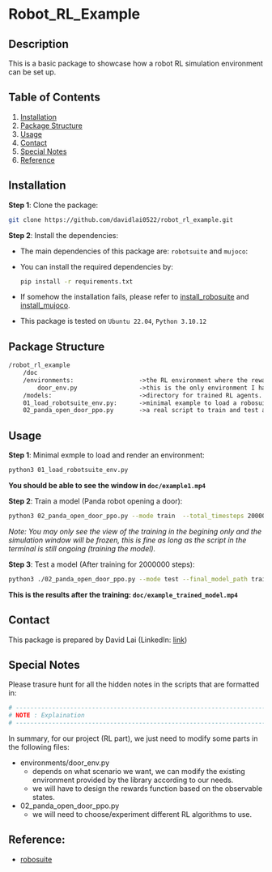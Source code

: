 # Robot_RL_Example

## Description

This is a basic package to showcase how a robot RL simulation environment can be set up.

## Table of Contents

1. [Installation](#installation)
2. [Package Structure](#package-structure)
3. [Usage](#usage)
4. [Contact](#contact)
5. [Special Notes](#special-notes)
6. [Reference](#reference)

## Installation

**Step 1**: Clone the package:
```bash
git clone https://github.com/davidlai0522/robot_rl_example.git
```
**Step 2**: Install the dependencies:
- The main dependencies of this package are: `robotsuite` and `mujoco`:

- You can install the required dependencies by:
    ```bash
    pip install -r requirements.txt
    ```
- If somehow the installation fails, please refer to [install_robosuite](https://robosuite.ai/docs/installation.html) and [install_mujoco](https://github.com/google-deepmind/mujoco).
- This package is tested on `Ubuntu 22.04`, `Python 3.10.12`

## Package Structure
```markdown
/robot_rl_example
    /doc
    /environments:                  ->the RL environment where the reward function can be designed.
        door_env.py                 ->this is the only environment I have played with so far.
    /models:                        ->directory for trained RL agents.
    01_load_robotsuite_env.py:      ->minimal example to load a robosuite environment.
    02_panda_open_door_ppo.py       ->a real script to train and test a RL model.
```

## Usage

**Step 1**: Minimal exmple to load and render an environment:
```bash
python3 01_load_robotsuite_env.py 
```

**You should be able to see the window in `doc/example1.mp4`**

**Step 2**: Train a model (Panda robot opening a door):
```bash
python3 02_panda_open_door_ppo.py --mode train  --total_timesteps 2000000 --final_model_path ppo_panda_door_final
```

<i>Note: You may only see the view of the training in the begining only and the simulation window will be frozen, this is fine as long as the script in the terminal is still ongoing (training the model).</i>

**Step 3**: Test a model (After training for 2000000 steps):
```bash
python3 ./02_panda_open_door_ppo.py --mode test --final_model_path trained_model/ppo_panda_door_2000000_steps.zip 
```

**This is the results after the training: `doc/example_trained_model.mp4`**

## Contact

This package is prepared by David Lai (LinkedIn: [link](https://sg.linkedin.com/in/en-han-lai-1808a11a3))

## Special Notes
Please trasure hunt for all the hidden notes in the scripts that are formatted in:
```python
# -------------------------------------------------------------------------------
# NOTE : Explaination
# -------------------------------------------------------------------------------
```

In summary, for our project (RL part), we just need to modify some parts in the following files:
- environments/door_env.py
    - depends on what scenario we want, we can modify the existing environment provided by the library according to our needs.
    - we will have to design the rewards function based on the observable states.
- 02_panda_open_door_ppo.py
    - we will need to choose/experiment different RL algorithms to use.

## Reference:
- [robosuite](https://robosuite.ai/docs/demos.html)